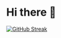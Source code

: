 # Hi there 👋

[![GitHub Streak](https://streak-stats.demolab.com/?user=mnazrinasari)](https://git.io/streak-stats)

